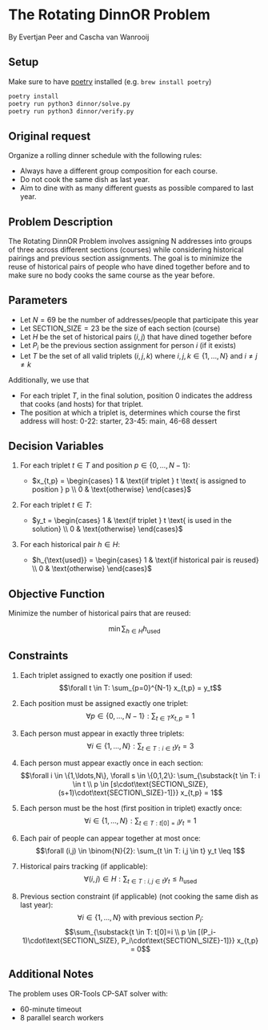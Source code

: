# The Rotating DinnOR Problem

By Evertjan Peer and Cascha van Wanrooij

## Setup
Make sure to have [poetry](https://python-poetry.org) installed (e.g. `brew install poetry`)

```bash
poetry install
poetry run python3 dinnor/solve.py
poetry run python3 dinnor/verify.py
```

## Original request
Organize a rolling dinner schedule with the following rules:
- Always have a different group composition for each course.
- Do not cook the same dish as last year.
- Aim to dine with as many different guests as possible compared to last year.

## Problem Description
The Rotating DinnOR Problem involves assigning N addresses into groups of three across different sections (courses) while considering historical pairings and previous section assignments. The goal is to minimize the reuse of historical pairs of people who have dined together before and to make sure no body cooks the same course as the year before.

## Parameters
- Let $N = 69$ be the number of addresses/people that participate this year
- Let $\text{SECTION\_SIZE} = 23$ be the size of each section (course)
- Let $H$ be the set of historical pairs $(i,j)$ that have dined together before
- Let $P_i$ be the previous section assignment for person $i$ (if it exists)
- Let $T$ be the set of all valid triplets $(i,j,k)$ where $i,j,k \in \{1,\ldots,N\}$ and $i \neq j \neq k$

Additionally, we use that
- For each triplet $T$, in the final solution, position 0 indicates the address that cooks (and hosts) for that triplet.
- The position at which a triplet is, determines which course the first address will host: 0-22: starter, 23-45: main, 46-68 dessert

## Decision Variables
1. For each triplet $t \in T$ and position $p \in \{0,\ldots,N-1\}$:
   - $x_{t,p} = \begin{cases} 1 & \text{if triplet } t \text{ is assigned to position } p \\ 0 & \text{otherwise} \end{cases}$

2. For each triplet $t \in T$:
   - $y_t = \begin{cases} 1 & \text{if triplet } t \text{ is used in the solution} \\ 0 & \text{otherwise} \end{cases}$

3. For each historical pair $h \in H$:
   - $h_{\text{used}} = \begin{cases} 1 & \text{if historical pair is reused} \\ 0 & \text{otherwise} \end{cases}$

## Objective Function
Minimize the number of historical pairs that are reused:

$$\min \sum_{h \in H} h_{\text{used}}$$

## Constraints

1. Each triplet assigned to exactly one position if used:
   $$\forall t \in T: \sum_{p=0}^{N-1} x_{t,p} = y_t$$

2. Each position must be assigned exactly one triplet:
   $$\forall p \in \{0,\ldots,N-1\}: \sum_{t \in T} x_{t,p} = 1$$

3. Each person must appear in exactly three triplets:
   $$\forall i \in \{1,\ldots,N\}: \sum_{t \in T: i \in t} y_t = 3$$

4. Each person must appear exactly once in each section:
   $$\forall i \in \{1,\ldots,N\}, \forall s \in \{0,1,2\}: \sum_{\substack{t \in T: i \in t \\ p \in [s\cdot\text{SECTION\_SIZE}, (s+1)\cdot\text{SECTION\_SIZE}-1]}} x_{t,p} = 1$$

5. Each person must be the host (first position in triplet) exactly once:
   $$\forall i \in \{1,\ldots,N\}: \sum_{t \in T: t[0]=i} y_t = 1$$

6. Each pair of people can appear together at most once:
   $$\forall (i,j) \in \binom{N}{2}: \sum_{t \in T: i,j \in t} y_t \leq 1$$

7. Historical pairs tracking (if applicable):
   $$\forall (i,j) \in H: \sum_{t \in T: i,j \in t} y_t \leq h_{\text{used}}$$

8. Previous section constraint (if applicable) (not cooking the same dish as last year):
   $$\forall i \in \{1,\ldots,N\} \text{ with previous section } P_i:$$
   $$\sum_{\substack{t \in T: t[0]=i \\ p \in [(P_i-1)\cdot\text{SECTION\_SIZE}, P_i\cdot\text{SECTION\_SIZE}-1]}} x_{t,p} = 0$$

## Additional Notes
The problem uses OR-Tools CP-SAT solver with:
   - 60-minute timeout
   - 8 parallel search workers